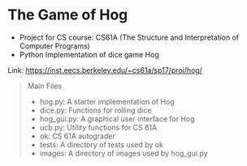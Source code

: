 # The Game of Hog

- Project for CS course: CS61A (The Structure and Interpretation of Computer Programs)
- Python Implementation of dice game Hog

Link: https://inst.eecs.berkeley.edu/~cs61a/sp17/proj/hog/

> Main Files
> - hog.py: A starter implementation of Hog
> - dice.py: Functions for rolling dice
> - hog_gui.py: A graphical user interface for Hog
> - ucb.py: Utility functions for CS 61A
> - ok: CS 61A autograder
> - tests: A directory of tests used by ok
> - images: A directory of images used by hog_gui.py
